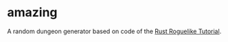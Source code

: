 # amazing

A random dungeon generator based on code of the [Rust Roguelike Tutorial](https://bfnightly.bracketproductions.com).
